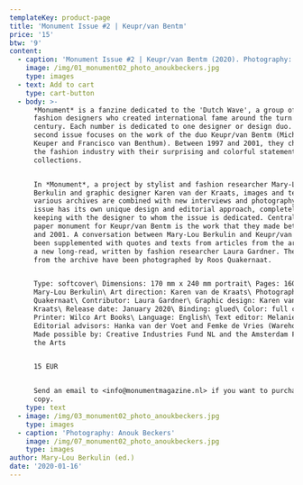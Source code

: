 ```yaml
---
templateKey: product-page
title: 'Monument Issue #2 | Keupr/van Bentm'
price: '15'
btw: '9'
content:
  - caption: 'Monument Issue #2 | Keupr/van Bentm (2020). Photography: Anouk Beckers.'
    image: /img/01_monument02_photo_anoukbeckers.jpg
    type: images
  - text: Add to cart
    type: cart-button
  - body: >-
      *Monument* is a fanzine dedicated to the 'Dutch Wave', a group of Dutch
      fashion designers who created international fame around the turn of the
      century. Each number is dedicated to one designer or design duo. This
      second issue focuses on the work of the duo Keupr/van Bentm (Michiel
      Keuper and Francisco van Benthum). Between 1997 and 2001, they challenged
      the fashion industry with their surprising and colorful statement
      collections.


      In *Monument*, a project by stylist and fashion researcher Mary-Lou
      Berkulin and graphic designer Karen van der Kraats, images and texts from
      various archives are combined with new interviews and photography. Each
      issue has its own unique design and editorial approach, completely in
      keeping with the designer to whom the issue is dedicated. Central to this
      paper monument for Keupr/van Bentm is the work that they made between 1997
      and 2001. A conversation between Mary-Lou Berkulin and Keupr/van Bentm has
      been supplemented with quotes and texts from articles from the archive and
      a new long-read, written by fashion researcher Laura Gardner. The items
      from the archive have been photographed by Roos Quakernaat.


      Type: softcover\ Dimensions: 170 mm x 240 mm portrait\ Pages: 160\ Editor:
      Mary-Lou Berkulin\ Art direction: Karen van de Kraats\ Photography: Roos
      Quakernaat\ Contributor: Laura Gardner\ Graphic design: Karen van de
      Kraats\ Release date: January 2020\ Binding: glued\ Color: full colour\
      Printer: Wilco Art Books\ Language: English\ Text editor: Melanie Bomans\
      Editorial advisors: Hanka van der Voet and Femke de Vries (Warehouse)\
      Made possible by: Creative Industries Fund NL and the Amsterdam Fund for
      the Arts


      15 EUR


      Send an email to <info@monumentmagazine.nl> if you want to purchase a
      copy.
    type: text
  - image: /img/03_monument02_photo_anoukbeckers.jpg
    type: images
  - caption: 'Photography: Anouk Beckers'
    image: /img/07_monument02_photo_anoukbeckers.jpg
    type: images
author: Mary-Lou Berkulin (ed.)
date: '2020-01-16'
---
```


